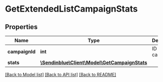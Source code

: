 # GetExtendedListCampaignStats

## Properties
Name | Type | Description | Notes
------------ | ------------- | ------------- | -------------
**campaignId** | **int** | ID of the campaign | 
**stats** | [**\Sendinblue\Client\Model\GetCampaignStats**](GetCampaignStats.md) |  | 

[[Back to Model list]](../../README.md#documentation-for-models) [[Back to API list]](../../README.md#documentation-for-api-endpoints) [[Back to README]](../../README.md)


